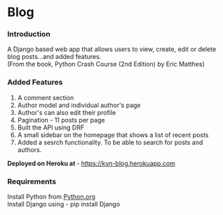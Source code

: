 # Blog
<h3> Introduction </h3>

A Django based web app that allows users to view, create, edit or delete blog posts...and added features. <br>
(From the book, Python Crash Course (2nd Edition) by Eric Matthes)



<h3> Added Features </h3>
<ol>
  <li> A comment section </li>
  <li> Author model and individual author's page </li>
  <li> Author's can also edit their profile </li>
  <li> Pagination - 11 posts per page </li>
  <li> Built the API using DRF </li>
  <li> A small sidebar on the homepage that shows a list of recent posts </li>
  <li> Added a sesrch functionality. To be able to search for posts and authors. </li>
  </ol>
  
<b> Deployed on Heroku at </b> - https://kvn-blog.herokuapp.com

<h3> Requirements </h3>
Install Python from <a href="https://www.python.org" > Python.org </a> <br>
Install Django using - pip install Django
